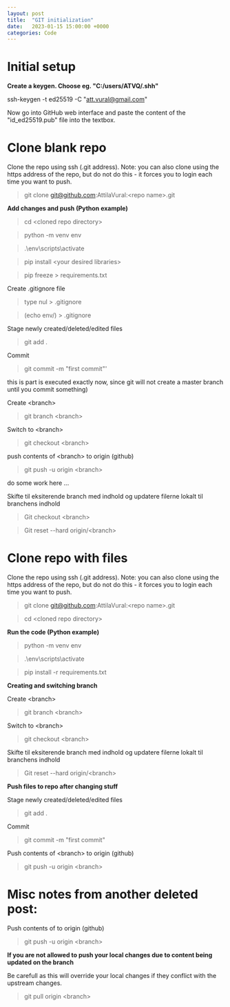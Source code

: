 ```yaml
---
layout: post
title:  "GIT initialization"
date:   2023-01-15 15:00:00 +0000
categories: Code
---
```

# Initial setup
**Create a keygen. Choose eg. "C:/users/ATVQ/.shh"**

ssh-keygen -t ed25519 -C "att.vural@gmail.com"

Now go into GitHub web interface and paste the content of the "id_ed25519.pub" file into the textbox.









# Clone blank repo
Clone the repo using ssh (.git address). Note: you can also clone using the https address of the repo, but do not do this - it forces you to login each time you want to push.

> git clone git@github.com:AttilaVural:\<repo name\>.git

**Add changes and push (Python example)**
  
> cd \<cloned repo directory\>

> python -m venv env

> .\env\scripts\activate

> pip install \<your desired libraries\>

> pip freeze \> requirements.txt

Create .gitignore file
> type nul \> .gitignore

> (echo env/) > .gitignore

Stage newly created/deleted/edited files
> git add .

Commit
> git commit -m "first commit"'

this is part is executed exactly now, since git will not create a master branch until you commit something)

Create \<branch\>
> git branch \<branch\>

Switch to \<branch\>
> git checkout \<branch\>

push contents of \<branch\> to origin (github)
> git push -u origin \<branch\>

do some work here ...

Skifte til eksiterende branch med indhold og updatere filerne lokalt til branchens indhold
> Git checkout \<branch\>

> Git reset --hard origin/\<branch\>
  
  
  
  
  
  
  
  
  
  
  
# Clone repo with files
Clone the repo using ssh (.git address). Note: you can also clone using the https address of the repo, but do not do this - it forces you to login each time you want to push.
> git clone git@github.com:AttilaVural:\<repo name\>.git

> cd \<cloned repo directory\>

**Run the code (Python example)**
> python -m venv env
  
> .\env\scripts\activate
  
> pip install -r requirements.txt

**Creating and switching branch**
  
Create \<branch\>
> git branch \<branch\>

Switch to \<branch\>
> git checkout \<branch\>

Skifte til eksiterende branch med indhold og updatere filerne lokalt til branchens indhold
> Git reset --hard origin/\<branch\>

**Push files to repo after changing stuff**
  
Stage newly created/deleted/edited files
> git add .

Commit
> git commit -m "first commit"

Push contents of \<branch\> to origin (github)
> git push -u origin \<branch\>




# Misc notes from another deleted post:
Push contents of <branch> to origin (github)
> git push -u origin \<branch>
  
**If you are not allowed to push your local changes due to content being updated on the branch**
  
Be carefull as this will override your local changes if they conflict with the upstream changes.
> git pull origin \<branch>
